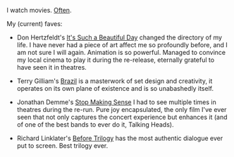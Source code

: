 I watch movies. [Often](https://letterboxd.com/jarydo/).

My (current) faves:

- Don Hertzfeldt's [It's Such a Beautiful Day](https://vimeo.com/ondemand/itssuchabeautifulday) changed the directory of my life. I have never had a piece of art affect me so profoundly before, and I am not sure I will again. Animation is so powerful. Managed to convince my local cinema to play it during the re-release, eternally grateful to have seen it in theatres.

- Terry Gilliam's [Brazil](https://www.youtube.com/watch?v=A_7ATU9dslE&ab_channel=HDRetroTrailers) is a masterwork of set design and creativity, it operates on its own plane of existence and is so unabashedly itself. 

- Jonathan Demme's [Stop Making Sense](https://www.youtube.com/watch?v=-rjMwSTeVeo&ab_channel=A24) I had to see multiple times in theatres during the re-run. Pure joy encapsulated, the only film I've ever seen that not only captures the concert experience but enhances it (and of one of the best bands to ever do it, Talking Heads).

- Richard Linklater's [Before Trilogy](https://www.youtube.com/watch?v=QM6foz7YDdg&ab_channel=CRITERION) has the most authentic dialogue ever put to screen. Best trilogy ever.